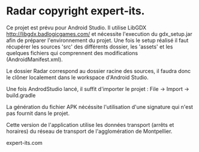 Radar copyright expert-its.
=====
Ce projet est prévu pour Android Studio.
Il utilise LibGDX http://libgdx.badlogicgames.com/ et nécessite l'execution du gdx_setup.jar afin de préparer l'environnement du projet. Une fois le setup réalisé il faut récupérer les sources 'src' des différents dossier, les 'assets' et les quelques fichiers qui comprennent des modifications (AndroidManifest.xml).

Le dossier Radar correspond au dossier racine des sources, il faudra donc le clôner localement dans le workspace d'Android Studio.

Une fois AndrodStudio lancé, il suffit d'importer le projet : File -> Import -> build.gradle

La génération du fichier APK nécéssite l'utilisation d'une signature qui n'est pas fournit dans le projet.

Cette version de l'application utilise les données transport (arrêts et horaires) du réseau de transport de l'agglomération de Montpellier.


expert-its.com


